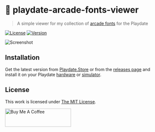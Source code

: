 # 👾 playdate-arcade-fonts-viewer

> A simple viewer for my collection of [arcade fonts][] for the Playdate

[![License](https://img.shields.io/github/license/idleberg/playdate-arcade-fonts-viewer?style=for-the-badge)](LICENSE)
[![Version](https://img.shields.io/github/v/tag/idleberg/playdate-arcade-fonts-viewer?style=for-the-badge)](https://github.com/idleberg/playdate-arcade-fonts-viewer/releases)

![Screenshot](https://raw.github.com/idleberg/playdate-arcade-fonts-viewer/main/screenshot.png)

## Installation

Get the latest version from [Playdate.Store][] or from the [releases page][] and install it on your Playdate [hardware][] or [simulator][].

## License

This work is licensed under [The MIT License][].

<a href="https://www.buymeacoffee.com/idleberg" target="_blank"><img src="https://cdn.buymeacoffee.com/buttons/v2/default-yellow.png" alt="Buy Me A Coffee" style="height: 60px !important;width: 217px !important;" ></a>

[arcade fonts]: https://idleberg.github.io/playdate-arcade-fonts
[Playdate.Store]: https://playdate.store/app/1009/arcade-fonts-viewer
[releases page]: https://github.com/idleberg/playdate-arcade-fonts-viewer/releases/latest
[hardware]: https://sdk.play.date/1.11.1/Inside%20Playdate.html#_running_your_game_on_playdate_hardware
[simulator]: https://sdk.play.date/1.11.1/Inside%20Playdate.html#_running_your_game
[The MIT License]: https://opensource.org/licenses/MIT
